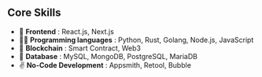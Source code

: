 ## Core Skills

- 🔭 <b>Frontend</b> : React.js, Next.js
- 👨‍💻 <b>Programming languages</b> : Python, Rust, Golang, Node.js, JavaScript
- 🌱 <b>Blockchain</b> : Smart Contract, Web3
- 💬 <b>Database</b> : MySQL, MongoDB, PostgreSQL, MariaDB
- ✌️  <b>No-Code Development</b> : Appsmith, Retool, Bubble

